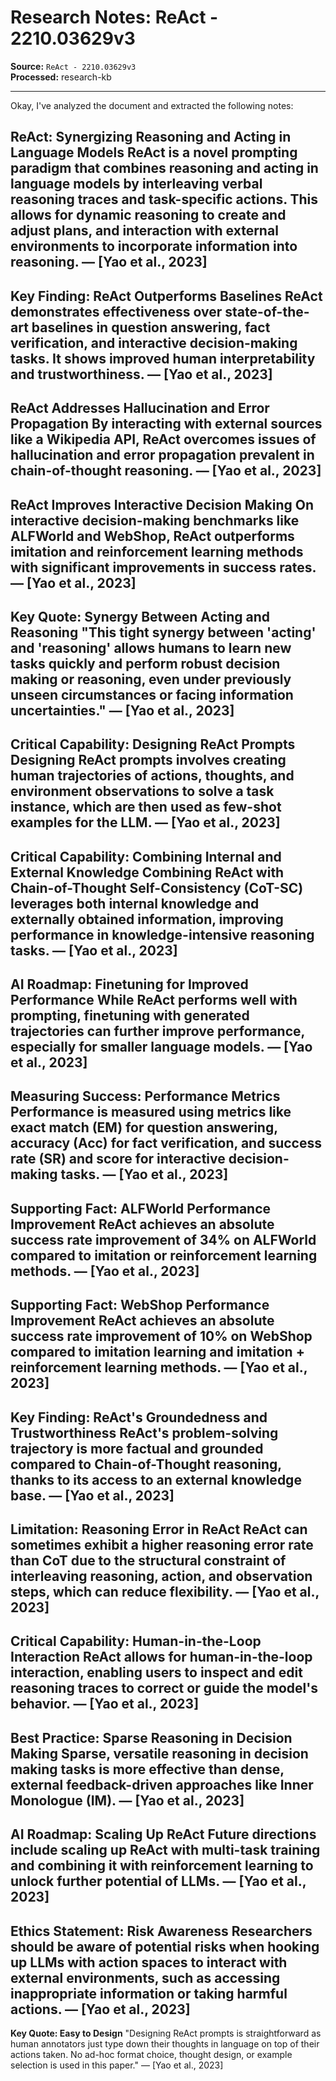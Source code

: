 # Research Notes: ReAct - 2210.03629v3

**Source:** `ReAct - 2210.03629v3`  
**Processed:** research-kb

---

Okay, I've analyzed the document and extracted the following notes:

**ReAct: Synergizing Reasoning and Acting in Language Models**
ReAct is a novel prompting paradigm that combines reasoning and acting in language models by interleaving verbal reasoning traces and task-specific actions. This allows for dynamic reasoning to create and adjust plans, and interaction with external environments to incorporate information into reasoning. — [Yao et al., 2023]
---

**Key Finding: ReAct Outperforms Baselines**
ReAct demonstrates effectiveness over state-of-the-art baselines in question answering, fact verification, and interactive decision-making tasks. It shows improved human interpretability and trustworthiness. — [Yao et al., 2023]
---

**ReAct Addresses Hallucination and Error Propagation**
By interacting with external sources like a Wikipedia API, ReAct overcomes issues of hallucination and error propagation prevalent in chain-of-thought reasoning. — [Yao et al., 2023]
---

**ReAct Improves Interactive Decision Making**
On interactive decision-making benchmarks like ALFWorld and WebShop, ReAct outperforms imitation and reinforcement learning methods with significant improvements in success rates. — [Yao et al., 2023]
---

**Key Quote: Synergy Between Acting and Reasoning**
"This tight synergy between 'acting' and 'reasoning' allows humans to learn new tasks quickly and perform robust decision making or reasoning, even under previously unseen circumstances or facing information uncertainties." — [Yao et al., 2023]
---

**Critical Capability: Designing ReAct Prompts**
Designing ReAct prompts involves creating human trajectories of actions, thoughts, and environment observations to solve a task instance, which are then used as few-shot examples for the LLM. — [Yao et al., 2023]
---

**Critical Capability: Combining Internal and External Knowledge**
Combining ReAct with Chain-of-Thought Self-Consistency (CoT-SC) leverages both internal knowledge and externally obtained information, improving performance in knowledge-intensive reasoning tasks. — [Yao et al., 2023]
---

**AI Roadmap: Finetuning for Improved Performance**
While ReAct performs well with prompting, finetuning with generated trajectories can further improve performance, especially for smaller language models. — [Yao et al., 2023]
---

**Measuring Success: Performance Metrics**
Performance is measured using metrics like exact match (EM) for question answering, accuracy (Acc) for fact verification, and success rate (SR) and score for interactive decision-making tasks. — [Yao et al., 2023]
---

**Supporting Fact: ALFWorld Performance Improvement**
ReAct achieves an absolute success rate improvement of 34% on ALFWorld compared to imitation or reinforcement learning methods. — [Yao et al., 2023]
---

**Supporting Fact: WebShop Performance Improvement**
ReAct achieves an absolute success rate improvement of 10% on WebShop compared to imitation learning and imitation + reinforcement learning methods. — [Yao et al., 2023]
---

**Key Finding: ReAct's Groundedness and Trustworthiness**
ReAct's problem-solving trajectory is more factual and grounded compared to Chain-of-Thought reasoning, thanks to its access to an external knowledge base. — [Yao et al., 2023]
---

**Limitation: Reasoning Error in ReAct**
ReAct can sometimes exhibit a higher reasoning error rate than CoT due to the structural constraint of interleaving reasoning, action, and observation steps, which can reduce flexibility. — [Yao et al., 2023]
---

**Critical Capability: Human-in-the-Loop Interaction**
ReAct allows for human-in-the-loop interaction, enabling users to inspect and edit reasoning traces to correct or guide the model's behavior. — [Yao et al., 2023]
---

**Best Practice: Sparse Reasoning in Decision Making**
Sparse, versatile reasoning in decision making tasks is more effective than dense, external feedback-driven approaches like Inner Monologue (IM). — [Yao et al., 2023]
---

**AI Roadmap: Scaling Up ReAct**
Future directions include scaling up ReAct with multi-task training and combining it with reinforcement learning to unlock further potential of LLMs. — [Yao et al., 2023]
---

**Ethics Statement: Risk Awareness**
Researchers should be aware of potential risks when hooking up LLMs with action spaces to interact with external environments, such as accessing inappropriate information or taking harmful actions. — [Yao et al., 2023]
---

**Key Quote: Easy to Design**
"Designing ReAct prompts is straightforward as human annotators just type down their thoughts in language on top of their actions taken. No ad-hoc format choice, thought design, or example selection is used in this paper." — [Yao et al., 2023]